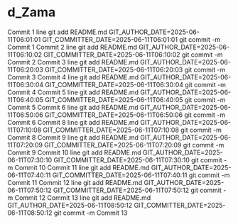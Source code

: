 # d_Zama
Commit 1 line git add README.md GIT_AUTHOR_DATE=2025-06-11T06:01:01 GIT_COMMITTER_DATE=2025-06-11T06:01:01 git commit -m Commit 1
Commit 2 line git add README.md GIT_AUTHOR_DATE=2025-06-11T06:10:02 GIT_COMMITTER_DATE=2025-06-11T06:10:02 git commit -m Commit 2
Commit 3 line git add README.md GIT_AUTHOR_DATE=2025-06-11T06:20:03 GIT_COMMITTER_DATE=2025-06-11T06:20:03 git commit -m Commit 3
Commit 4 line git add README.md GIT_AUTHOR_DATE=2025-06-11T06:30:04 GIT_COMMITTER_DATE=2025-06-11T06:30:04 git commit -m Commit 4
Commit 5 line git add README.md GIT_AUTHOR_DATE=2025-06-11T06:40:05 GIT_COMMITTER_DATE=2025-06-11T06:40:05 git commit -m Commit 5
Commit 6 line git add README.md GIT_AUTHOR_DATE=2025-06-11T06:50:06 GIT_COMMITTER_DATE=2025-06-11T06:50:06 git commit -m Commit 6
Commit 8 line git add README.md GIT_AUTHOR_DATE=2025-06-11T07:10:08 GIT_COMMITTER_DATE=2025-06-11T07:10:08 git commit -m Commit 8
Commit 9 line git add README.md GIT_AUTHOR_DATE=2025-06-11T07:20:09 GIT_COMMITTER_DATE=2025-06-11T07:20:09 git commit -m Commit 9
Commit 10 line git add README.md GIT_AUTHOR_DATE=2025-06-11T07:30:10 GIT_COMMITTER_DATE=2025-06-11T07:30:10 git commit -m Commit 10
Commit 11 line git add README.md GIT_AUTHOR_DATE=2025-06-11T07:40:11 GIT_COMMITTER_DATE=2025-06-11T07:40:11 git commit -m Commit 11
Commit 12 line git add README.md GIT_AUTHOR_DATE=2025-06-11T07:50:12 GIT_COMMITTER_DATE=2025-06-11T07:50:12 git commit -m Commit 12
Commit 13 line git add README.md GIT_AUTHOR_DATE=2025-06-11T08:50:12 GIT_COMMITTER_DATE=2025-06-11T08:50:12 git commit -m Commit 13

